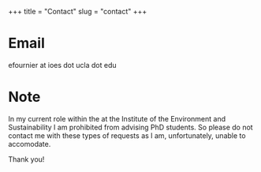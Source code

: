 +++
title = "Contact"
slug = "contact"
+++

# Email

efournier at ioes dot ucla dot edu

# Note

In my current role within the at the Institute of the Environment and Sustainability I am prohibited from advising PhD students. So please do not contact me with these types of requests as I am, unfortunately, unable to accomodate.   

Thank you!
